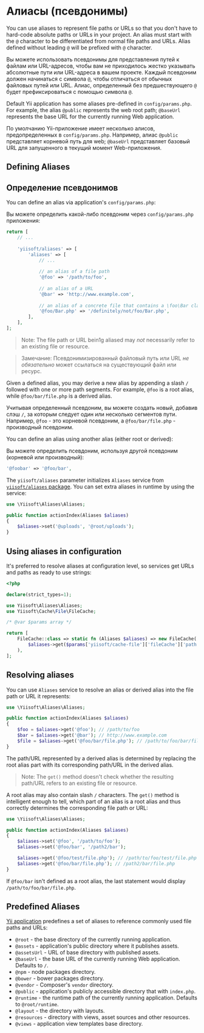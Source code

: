 # Алиасы (псевдонимы)

You can use aliases to represent file paths or URLs so that you don't have to hard-code absolute paths or URLs in your
project. An alias must start with the `@` character to be differentiated from normal file paths and URLs. Alias defined
without leading `@` will be prefixed with `@` character.

Вы можете использовать псевдонимы для представления путей к файлам или URL-адресов, чтобы вам не приходилось жестко 
указывать абсолютные пути или URL-адреса в вашем проекте. Каждый псевдоним должен начинаться с символа `@`, чтобы 
отличаться от обычных файловых путей или URL. Алиас, определенный без предшествующего `@` будет префиксироваться 
с помощью символа `@`.

Default Yii application has some aliases pre-defined in `config/params.php`. For example, the alias `@public` represents
the web root path; `@baseUrl` represents the base URL for the currently running Web application.

По умолчанию Yii-приложение имеет несколько алисов, предопределенных в `config/params.php`. Например, алиас `@public`
представляет корневой путь для web; `@baseUrl` представляет базовый URL для запущенного в текущий момент Web-приложения.

## Defining Aliases <span id="defining-aliases"></span>

## Определение псевдонимов <span id="defining-aliases"></span>

You can define an alias via application's `config/params.php`:

Вы можете определить какой-либо псевдоним через `config/params.php` приложения:

```php
return [
    // ...
    
    'yiisoft/aliases' => [
        'aliases' => [
            // ...
        
            // an alias of a file path
            '@foo' => '/path/to/foo',
        
            // an alias of a URL
            '@bar' => 'http://www.example.com',
        
            // an alias of a concrete file that contains a \foo\Bar class 
            '@foo/Bar.php' => '/definitely/not/foo/Bar.php',
        ],
    ],
];
```

> Note: The file path or URL bein1g aliased may *not* necessarily refer to an existing file or resource.

> Замечание: Псевдонимизированный файловый путь или URL *не обязательно* может ссылаться на существующий файл или 
> ресурс.

Given a defined alias, you may derive a new alias by appending a slash `/` followed with one or more path segments.
For example, `@foo` is a root alias, while `@foo/bar/file.php` is a derived alias.

Учитывая определенный псевдоним, вы можете создать новый, добавив слэш `/`, за которым следует один или несколько 
сегментов пути. Например, `@foo` - это корневой псевдоним, а `@foo/bar/file.php` - производный псевдоним.

You can define an alias using another alias (either root or derived):

Вы можете определить псевдоним, используя другой псевдоним (корневой или производный):

```php
'@foobar' => '@foo/bar', 
```

The `yiisoft/aliases` parameter initializes `Aliases` service from [`yiisoft/aliases` package](https://github.com/yiisoft/aliases).
You can set extra aliases in runtime by using the service:

```php
use \Yiisoft\Aliases\Aliases;

public function actionIndex(Aliases $aliases)
{
    $aliases->set('@uploads', '@root/uploads');
}
```

## Using aliases in configuration

It's preferred to resolve aliases at configuration level, so services get URLs and paths as ready to use strings: 

```php
<?php

declare(strict_types=1);

use Yiisoft\Aliases\Aliases;
use Yiisoft\Cache\File\FileCache;

/* @var $params array */

return [
    FileCache::class => static fn (Aliases $aliases) => new FileCache(
        $aliases->get($params['yiisoft/cache-file']['fileCache']['path'])
    ),
];
```

## Resolving aliases <span id="resolving-aliases"></span>

You can use `Aliases` service to resolve an alias or derived alias into the file path or URL it represents:

```php
use \Yiisoft\Aliases\Aliases;

public function actionIndex(Aliases $aliases)
{
    $foo = $aliases->get('@foo'); // /path/to/foo
    $bar = $aliases->get('@bar'); // http://www.example.com
    $file = $aliases->get('@foo/bar/file.php'); // /path/to/foo/bar/file.php
}
```

The path/URL represented by a derived alias is determined by replacing the root alias part with its corresponding
path/URL in the derived alias.

> Note: The `get()` method doesn't check whether the resulting path/URL refers to an existing file or resource.


A root alias may also contain slash `/` characters. The `get()` method
is intelligent enough to tell, which part of an alias is a root alias and thus correctly determines
the corresponding file path or URL:

```php
use \Yiisoft\Aliases\Aliases;

public function actionIndex(Aliases $aliases)
{
    $aliases->set('@foo', '/path/to/foo');
    $aliases->set('@foo/bar', '/path2/bar');

    $aliases->get('@foo/test/file.php'); // /path/to/foo/test/file.php
    $aliases->get('@foo/bar/file.php'); // /path2/bar/file.php
} 
```

If `@foo/bar` isn't defined as a root alias, the last statement would display `/path/to/foo/bar/file.php`.


## Predefined Aliases <span id="predefined-aliases"></span>

[Yii application](https://github.com/yiisoft/app) predefines a set of aliases to reference commonly used file paths and URLs:

- `@root` - the base directory of the currently running application.
- `@assets` - application's public directory where it publishes assets.
- `@assetsUrl` - URL of base directory with published assets.
- `@baseUrl` - the base URL of the currently running Web application. Defaults to `/`.
- `@npm` - node packages directory.
- `@bower` - bower packages directory.
- `@vendor` - Composer's `vendor` directory.
- `@public` - application's publicly accessible directory that with `index.php`.
- `@runtime` - the runtime path of the currently running application. Defaults to `@root/runtime`.
- `@layout` - the directory with layouts.
- `@resources` - directory with views, asset sources and other resources.
- `@views` - application view templates base directory.
